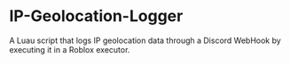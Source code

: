 # IP-Geolocation-Logger
A Luau script that logs IP geolocation data through a Discord WebHook by executing it in a Roblox executor.

